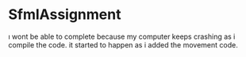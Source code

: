 # SfmlAssignment

ı wont be able to complete because my computer keeps crashing as i compile the code. it started to happen as i added the movement code.
